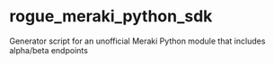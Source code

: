 # rogue_meraki_python_sdk
Generator script for an unofficial Meraki Python module that includes alpha/beta endpoints
